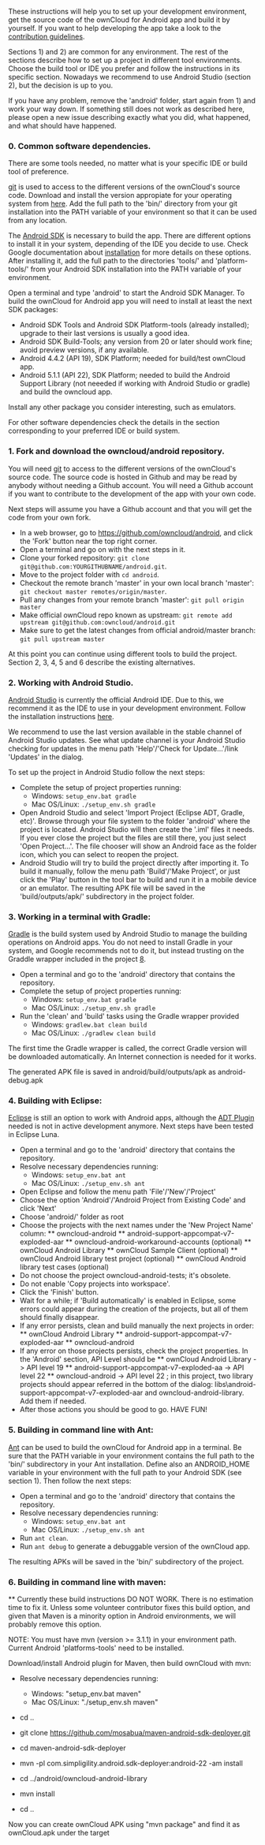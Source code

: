 
These instructions will help you to set up your development environment, get the source code of the ownCloud for Android app and build it by yourself. If you want to help developing the app take a look to the [contribution guidelines][0].

Sections 1) and 2) are common for any environment. The rest of the sections describe how to set up a project in different tool environments. Choose the build tool or IDE you prefer and follow the instructions in its specific section. Nowadays we recommend to use Android Studio (section 2), but the decision is up to you.

If you have any problem, remove the 'android' folder, start again from 1) and work your way down. If something still does not work as described here, please open a new issue describing exactly what you did, what happened, and what should have happened.


### 0. Common software dependencies.

There are some tools needed, no matter what is your specific IDE or build tool of preference.

[git][1] is used to access to the different versions of the ownCloud's source code. Download and install the version appropiate for your operating system from [here][2]. Add the full path to the 'bin/' directory from your git installation into the PATH variable of your environment so that it can be used from any location.

The [Android SDK][3] is necessary to build the app. There are different options to install it in your system, depending of the IDE you decide to use. Check Google documentation about [installation][4] for more details on these options. After installing it, add the full path to the directories 'tools/' and 'platform-tools/' from your Android SDK installation into the PATH variable of your environment.

Open a terminal and type 'android' to start the Android SDK Manager. To build the ownCloud for Android app you will need to install at least the next SDK packages:

* Android SDK Tools and Android SDK Platform-tools (already installed); upgrade to their last versions is usually a good idea.
* Android SDK Build-Tools; any version from 20 or later should work fine; avoid preview versions, if any available.
* Android 4.4.2 (API 19), SDK Platform; needed for build/test ownCloud app.
* Android 5.1.1 (API 22), SDK Platform; needed to build the Android Support Library (not neeeded if working with Android Studio or gradle) and build the owncloud app.

Install any other package you consider interesting, such as emulators.

For other software dependencies check the details in the section corresponding to your preferred IDE or build system.


### 1. Fork and download the owncloud/android repository.

You will need [git][1] to access to the different versions of the ownCloud's source code. The source code is hosted in Github and may be read by anybody without needing a Github account. You will need a Github account if you want to contribute to the development of the app with your own code.

Next steps will assume you have a Github account and that you will get the code from your own fork. 

* In a web browser, go to https://github.com/owncloud/android, and click the 'Fork' button near the top right corner.
* Open a terminal and go on with the next steps in it.
* Clone your forked repository: ```git clone git@github.com:YOURGITHUBNAME/android.git```.
* Move to the project folder with ```cd android```.
* Checkout the remote branch 'master' in your own local branch 'master': ```git checkout master remotes/origin/master```.
* Pull any changes from your remote branch 'master': ```git pull origin master```
* Make official ownCloud repo known as upstream: ```git remote add upstream git@github.com:owncloud/android.git```
* Make sure to get the latest changes from official android/master branch: ```git pull upstream master```

At this point you can continue using different tools to build the project. Section 2, 3, 4, 5 and 6 describe the existing alternatives.


### 2. Working with Android Studio.

[Android Studio][5] is currently the official Android IDE. Due to this, we recommend it as the IDE to use in your development environment. Follow the installation instructions [here][6].

We recommend to use the last version available in the stable channel of Android Studio updates. See what update channel is your Android Studio checking for updates in the menu path 'Help'/'Check for Update...'/link 'Updates' in the dialog.

To set up the project in Android Studio follow the next steps:

* Complete the setup of project properties running:
    - Windows: ```setup_env.bat gradle```
    - Mac OS/Linux: ```./setup_env.sh gradle```
* Open Android Studio and select 'Import Project (Eclipse ADT, Gradle, etc)'. Browse through your file system to the folder 'android' where the project is located. Android Studio will then create the '.iml' files it needs. If you ever close the project but the files are still there, you just select 'Open Project...'. The file chooser will show an Android face as the folder icon, which you can select to reopen the project.
* Android Studio will try to build the project directly after importing it. To build it manually, follow the menu path 'Build'/'Make Project', or just click the 'Play' button in the tool bar to build and run it in a mobile device or an emulator. The resulting APK file will be saved in the 'build/outputs/apk/' subdirectory in the project folder.


### 3. Working in a terminal with Gradle:

[Gradle][7] is the build system used by Android Studio to manage the building operations on Android apps. You do not need to install Gradle in your system, and Google recommends not to do it, but instead trusting on the Graddle wrapper included in the project [8].

* Open a terminal and go to the 'android' directory that contains the repository.
* Complete the setup of project properties running:
    - Windows: ```setup_env.bat gradle```
    - Mac OS/Linux: ```./setup_env.sh gradle```
* Run the 'clean' and 'build' tasks using the Gradle wrapper provided
    - Windows: ```gradlew.bat clean build```
    - Mac OS/Linux: ```./gradlew clean build```
	
The first time the Gradle wrapper is called, the correct Gradle version will be downloaded automatically. An Internet connection is needed for it works.
	
The generated APK file is saved in android/build/outputs/apk as android-debug.apk


### 4. Building with Eclipse:

[Eclipse][9] is still an option to work with Android apps, although the [ADT Plugin][10] needed is not in active development anymore. Next steps have been tested in Eclipse Luna.

* Open a terminal and go to the 'android' directory that contains the repository.
* Resolve necessary dependencies running:
    - Windows: ```setup_env.bat ant```
    - Mac OS/Linux: ```./setup_env.sh ant```
* Open Eclipse and follow the menu path 'File'/'New'/'Project'
* Choose the option 'Android'/'Android Project from Existing Code' and click 'Next'
* Choose 'android/' folder as root
* Choose the projects with the next names under the 'New Project Name' column:
** owncloud-android 
** android-support-appcompat-v7-exploded-aar
** owncloud-android-workaround-accounts	(optional)
** ownCloud Android Library
** ownCloud Sample Client (optional)
** ownCloud Android library test project (optional)
** ownCloud Android library test cases (optional)
* Do not choose the project owncloud-android-tests; it's obsolete.
* Do not enable 'Copy projects into workspace'.
* Click the 'Finish' button.	
* Wait for a while; if 'Build automatically' is enabled in Eclipse, some errors could appear during the creation of the projects, but all of them should finally disappear.
* If any error persists, clean and build manually the next projects in order:
** ownCloud Android Library
** android-support-appcompat-v7-exploded-aar
** owncloud-android
* If any error on those projects persists, check the project properties. In the 'Android' section, API Level should be
** ownCloud Android Library	-> API level 19
** android-support-appcompat-v7-exploded-aa -> API level 22
** owncloud-android	-> API level 22 ; in this project, two library projects should appear referred in the bottom of the dialog: libs\android-support-appcompat-v7-exploded-aar and owncloud-android-library. Add them if needed.
* After those actions you should be good to go. HAVE FUN!


### 5. Building in command line with Ant:

[Ant][10] can be used to build the ownCloud for Android app in a terminal. Be sure that the PATH variable in your environment contains the full path to the 'bin/' subdirectory in your Ant installation. Define also an ANDROID_HOME variable in your environment with the full path to your Android SDK (see section 1). Then follow the next steps:

* Open a terminal and go to the 'android' directory that contains the repository.
* Resolve necessary dependencies running:
    - Windows: ```setup_env.bat ant```
    - Mac OS/Linux: ```./setup_env.sh ant```
* Run ```ant clean```.
* Run ```ant debug``` to generate a debuggable version of the ownCloud app.

The resulting APKs will be saved in the 'bin/' subdirectory of the project.


### 6. Building in command line with maven:

** Currently these build instructions DO NOT WORK. There is no estimation time to fix it. Unless some volunteer contributor fixes this build option, and given that Maven is a minority option in Android environments, we will probably remove this option.

NOTE: You must have mvn (version >= 3.1.1) in your environment path. Current Android 'platforms-tools' need to be installed.

Download/install Android plugin for Maven, then build ownCloud with mvn:

* Resolve necessary dependencies running:
    - Windows: "setup_env.bat maven"
    - Mac OS/Linux: "./setup_env.sh maven"
	
* cd ..
* git clone https://github.com/mosabua/maven-android-sdk-deployer.git
* cd maven-android-sdk-deployer
* mvn -pl com.simpligility.android.sdk-deployer:android-22 -am install
* cd ../android/owncloud-android-library
* mvn install
* cd ..

Now you can create ownCloud APK using "mvn package" and find it as ownCloud.apk under the target


[0]: https://github.com/owncloud/android/blob/master/CONTRIBUTING.md
[1]: https://git-scm.com/
[2]: https://git-scm.com/downloads
[3]: https://developer.android.com/sdk/index.html
[4]: https://developer.android.com/sdk/installing/index.html
[5]: https://developer.android.com/tools/studio/index.html
[6]: https://developer.android.com/sdk/installing/index.html?pkg=studio
[7]: https://gradle.org/
[8]: https://docs.gradle.org/current/userguide/gradle_wrapper.html
[9]: https://eclipse.org/
[10]: http://developer.android.com/sdk/installing/installing-adt.html
